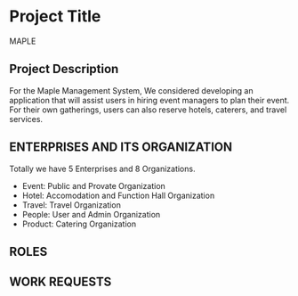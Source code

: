 
# Project Title

MAPLE

## Project Description
For the Maple Management System, We considered developing an application that will assist users in hiring event managers to plan their event. For their own gatherings, users can also reserve hotels, caterers, and travel services. 

## ENTERPRISES AND ITS ORGANIZATION

Totally we have 5 Enterprises and 8 Organizations.

* Event: Public and Provate Organization
* Hotel: Accomodation and Function Hall Organization
* Travel: Travel Organization
* People: User and Admin Organization
* Product: Catering Organization

## ROLES


## WORK REQUESTS

